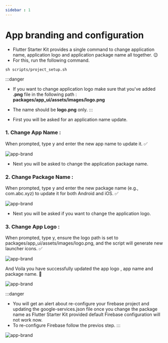 ```yaml
---
sidebar : 1
---
```


 # App branding and configuration

- Flutter Starter Kit provides a single command to change application name, application logo and application package name all together. 😉
- For this, run the following command.

```
sh scripts/project_setup.sh
```

:::danger
- If you want to change application logo make sure that you've added **.png** file in the following path : **packages/app_ui/assets/images/logo.png**
- The name should be **logo.png** only.
:::

- First you will be asked for an application name update.

### 1. Change App Name :  
When prompted, type y and enter the new app name to update it. ✅

![app-brand](/img/app-brand/app-brand-1.png)

- Next you will be asked to change the application package name.

### 2. Change Package Name : 
When prompted, type y and enter the new package name (e.g., com.abc.xyz) to update it for both Android and iOS. ✅

![app-brand](/img/app-brand/app-brand-2.png)

- Next you will be asked if you want to change the application logo.

### 3. Change App Logo : 
When prompted, type y, ensure the logo path is set to packages/app_ui/assets/images/logo.png, and the script will generate new launcher icons. ✅

![app-brand](/img/app-brand/app-brand-3.png)

And Voila you have successfully updated the app logo , app name and package name. 🎉

![app-brand](/img/app-brand/app-brand-4.png)

:::danger
- You will get an alert about re-configure your firebase project and updating the google-services.json file once you change the package name as Flutter Starter Kit provided default Firebase configuration will not work now.
- To re-configure Firebase follow the previos step.
:::

![app-brand](/img/app-brand/app-brand-5.png)
